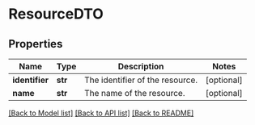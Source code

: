 # ResourceDTO

## Properties
Name | Type | Description | Notes
------------ | ------------- | ------------- | -------------
**identifier** | **str** | The identifier of the resource. | [optional] 
**name** | **str** | The name of the resource. | [optional] 

[[Back to Model list]](../README.md#documentation-for-models) [[Back to API list]](../README.md#documentation-for-api-endpoints) [[Back to README]](../README.md)


